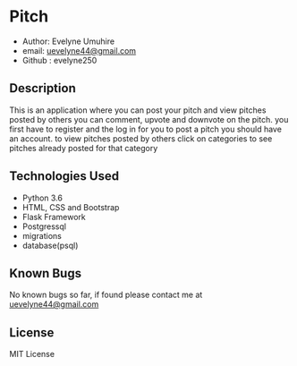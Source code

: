 # Pitch
* Author: Evelyne Umuhire
* email: uevelyne44@gmail.com
* Github : evelyne250

## Description

This is an application where you can post your pitch and view pitches posted by others you can comment, upvote and downvote on the pitch. you first have to register and the log in for you to post a pitch you should have an account. to view pitches posted by others click on categories to see pitches already posted for that category

## Technologies Used
  * Python 3.6
  * HTML, CSS and Bootstrap
  * Flask Framework
  * Postgressql
  * migrations
  * database(psql)


## Known Bugs
No known bugs so far, if found please contact me at uevelyne44@gmail.com

## License

MIT License
